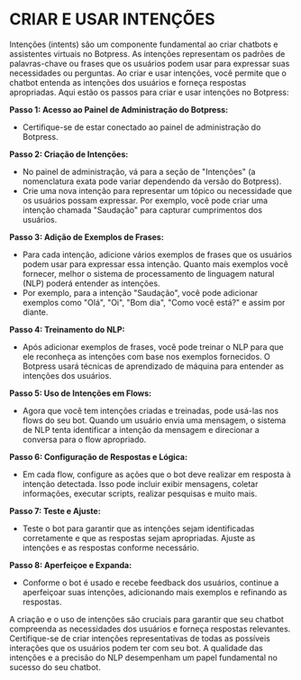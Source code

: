 # CRIAR E USAR INTENÇÕES
Intenções (intents) são um componente fundamental ao criar chatbots e assistentes virtuais no Botpress. As intenções representam os padrões de palavras-chave ou frases que os usuários podem usar para expressar suas necessidades ou perguntas. Ao criar e usar intenções, você permite que o chatbot entenda as intenções dos usuários e forneça respostas apropriadas. Aqui estão os passos para criar e usar intenções no Botpress:

**Passo 1: Acesso ao Painel de Administração do Botpress:**
- Certifique-se de estar conectado ao painel de administração do Botpress.

**Passo 2: Criação de Intenções:**
- No painel de administração, vá para a seção de "Intenções" (a nomenclatura exata pode variar dependendo da versão do Botpress).
- Crie uma nova intenção para representar um tópico ou necessidade que os usuários possam expressar. Por exemplo, você pode criar uma intenção chamada "Saudação" para capturar cumprimentos dos usuários.

**Passo 3: Adição de Exemplos de Frases:**
- Para cada intenção, adicione vários exemplos de frases que os usuários podem usar para expressar essa intenção. Quanto mais exemplos você fornecer, melhor o sistema de processamento de linguagem natural (NLP) poderá entender as intenções.
- Por exemplo, para a intenção "Saudação", você pode adicionar exemplos como "Olá", "Oi", "Bom dia", "Como você está?" e assim por diante.

**Passo 4: Treinamento do NLP:**
- Após adicionar exemplos de frases, você pode treinar o NLP para que ele reconheça as intenções com base nos exemplos fornecidos. O Botpress usará técnicas de aprendizado de máquina para entender as intenções dos usuários.

**Passo 5: Uso de Intenções em Flows:**
- Agora que você tem intenções criadas e treinadas, pode usá-las nos flows do seu bot. Quando um usuário envia uma mensagem, o sistema de NLP tenta identificar a intenção da mensagem e direcionar a conversa para o flow apropriado.

**Passo 6: Configuração de Respostas e Lógica:**
- Em cada flow, configure as ações que o bot deve realizar em resposta à intenção detectada. Isso pode incluir exibir mensagens, coletar informações, executar scripts, realizar pesquisas e muito mais.

**Passo 7: Teste e Ajuste:**
- Teste o bot para garantir que as intenções sejam identificadas corretamente e que as respostas sejam apropriadas. Ajuste as intenções e as respostas conforme necessário.

**Passo 8: Aperfeiçoe e Expanda:**
- Conforme o bot é usado e recebe feedback dos usuários, continue a aperfeiçoar suas intenções, adicionando mais exemplos e refinando as respostas.

A criação e o uso de intenções são cruciais para garantir que seu chatbot compreenda as necessidades dos usuários e forneça respostas relevantes. Certifique-se de criar intenções representativas de todas as possíveis interações que os usuários podem ter com seu bot. A qualidade das intenções e a precisão do NLP desempenham um papel fundamental no sucesso do seu chatbot.